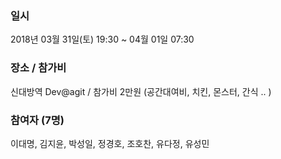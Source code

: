 ### 일시

2018년 03월 31일(토) 19:30 ~ 04월 01일 07:30

### 장소 / 참가비

신대방역 Dev@agit  /  참가비 2만원 (공간대여비, 치킨, 몬스터, 간식 .. )

### 참여자 (7명)

이대명, 김지윤, 박성일, 정경호, 조호찬, 유다정, 유성민 
